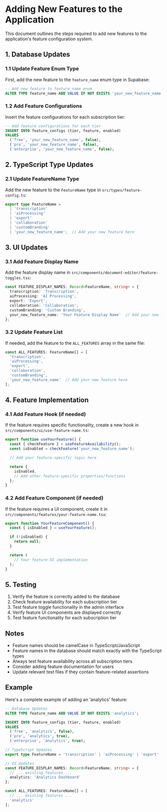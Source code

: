 # Adding New Features to the Application

This document outlines the steps required to add new features to the application's feature configuration system.

## 1. Database Updates

### 1.1 Update Feature Enum Type
First, add the new feature to the `feature_name` enum type in Supabase:

```sql
-- Add new feature to feature_name enum
ALTER TYPE feature_name ADD VALUE IF NOT EXISTS 'your_new_feature_name';
```

### 1.2 Add Feature Configurations
Insert the feature configurations for each subscription tier:

```sql
-- Add feature configurations for each tier
INSERT INTO feature_configs (tier, feature, enabled)
VALUES
  ('free', 'your_new_feature_name', false),
  ('pro', 'your_new_feature_name', false),
  ('enterprise', 'your_new_feature_name', false);
```

## 2. TypeScript Type Updates

### 2.1 Update FeatureName Type
Add the new feature to the `FeatureName` type in `src/types/feature-config.ts`:

```typescript
export type FeatureName = 
  | 'transcription' 
  | 'aiProcessing' 
  | 'export' 
  | 'collaboration' 
  | 'customBranding'
  | 'your_new_feature_name';  // Add your new feature here
```

## 3. UI Updates

### 3.1 Add Feature Display Name
Add the feature display name in `src/components/document-editor/feature-toggles.tsx`:

```typescript
const FEATURE_DISPLAY_NAMES: Record<FeatureName, string> = {
  transcription: 'Transcription',
  aiProcessing: 'AI Processing',
  export: 'Export',
  collaboration: 'Collaboration',
  customBranding: 'Custom Branding',
  your_new_feature_name: 'Your Feature Display Name'  // Add your new feature here
};
```

### 3.2 Update Feature List
If needed, add the feature to the `ALL_FEATURES` array in the same file:

```typescript
const ALL_FEATURES: FeatureName[] = [
  'transcription',
  'aiProcessing',
  'export',
  'collaboration',
  'customBranding',
  'your_new_feature_name'  // Add your new feature here
];
```

## 4. Feature Implementation

### 4.1 Add Feature Hook (if needed)
If the feature requires specific functionality, create a new hook in `src/components/ui/use-feature-name.ts`:

```typescript
export function useYourFeature() {
  const { checkFeature } = useFeatureAvailability();
  const isEnabled = checkFeature('your_new_feature_name');

  // Add your feature-specific logic here

  return {
    isEnabled,
    // Add other feature-specific properties/functions
  };
}
```

### 4.2 Add Feature Component (if needed)
If the feature requires a UI component, create it in `src/components/features/your-feature-name.tsx`:

```typescript
export function YourFeatureComponent() {
  const { isEnabled } = useYourFeature();

  if (!isEnabled) {
    return null;
  }

  return (
    // Your feature UI implementation
  );
}
```

## 5. Testing

1. Verify the feature is correctly added to the database
2. Check feature availability for each subscription tier
3. Test feature toggle functionality in the admin interface
4. Verify feature UI components are displayed correctly
5. Test feature functionality for each subscription tier

## Notes

- Feature names should be camelCase in TypeScript/JavaScript
- Feature names in the database should match exactly with the TypeScript types
- Always test feature availability across all subscription tiers
- Consider adding feature documentation for users
- Update relevant test files if they contain feature-related assertions

## Example

Here's a complete example of adding an 'analytics' feature:

```sql
-- Database Updates
ALTER TYPE feature_name ADD VALUE IF NOT EXISTS 'analytics';

INSERT INTO feature_configs (tier, feature, enabled)
VALUES
  ('free', 'analytics', false),
  ('pro', 'analytics', true),
  ('enterprise', 'analytics', true);
```

```typescript
// TypeScript Updates
export type FeatureName = 'transcription' | 'aiProcessing' | 'export' | 'collaboration' | 'customBranding' | 'analytics';

// UI Updates
const FEATURE_DISPLAY_NAMES: Record<FeatureName, string> = {
  // ... existing features ...
  analytics: 'Analytics Dashboard'
};

const ALL_FEATURES: FeatureName[] = [
  // ... existing features ...
  'analytics'
];
``` 